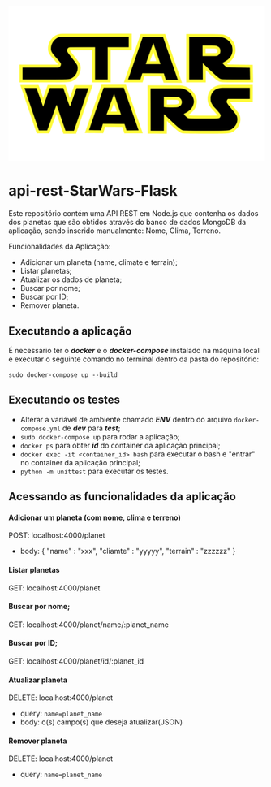 ![STARWARS](docs/star-wars-logo.png?raw=true "Logo STARWARS")

# api-rest-StarWars-Flask

Este repositório contém uma API REST em Node.js que contenha os dados dos planetas que são obtidos através do banco de dados MongoDB da aplicação, sendo inserido manualmente: Nome, Clima, Terreno.

Funcionalidades da Aplicação:
 - Adicionar um planeta (name, climate e terrain);
 - Listar planetas;
 - Atualizar os dados de planeta;
 - Buscar por nome;
 - Buscar por ID;
 - Remover planeta.

## Executando a aplicação

É necessário ter o ***docker*** e o ***docker-compose*** instalado na máquina local e executar o seguinte comando no terminal dentro da pasta do repositório:

```
sudo docker-compose up --build
```

## Executando os testes

- Alterar a variável de ambiente chamado ***ENV*** dentro do arquivo ```docker-compose.yml``` de ***dev*** para ***test***;
- ```sudo docker-compose up``` para rodar a aplicação;
- ```docker ps``` para obter ***id*** do container da aplicação principal;
- ```docker exec -it <container_id> bash``` para executar o bash e "entrar" no container da aplicação principal;
- ```python -m unittest``` para executar os testes.

## Acessando as funcionalidades da aplicação

#### Adicionar um planeta (com nome, clima e terreno)

POST: localhost:4000/planet
 - body: { "name" : "xxx", "cliamte" : "yyyyy", "terrain" : "zzzzzz" }

#### Listar planetas

GET: localhost:4000/planet

#### Buscar por nome;

GET: localhost:4000/planet/name/:planet_name

#### Buscar por ID;

GET: localhost:4000/planet/id/:planet_id

#### Atualizar planeta

DELETE: localhost:4000/planet
 - query: ```name=planet_name```
 - body: o(s) campo(s) que deseja atualizar(JSON)

#### Remover planeta

DELETE: localhost:4000/planet
 - query: ```name=planet_name```

